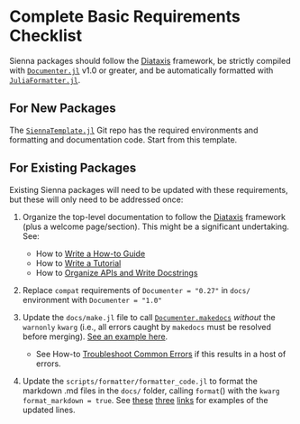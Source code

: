# Complete Basic Requirements Checklist

Sienna packages should follow the [Diataxis](https://diataxis.fr/)
framework, be strictly compiled with [`Documenter.jl`](https://documenter.juliadocs.org/stable/)
v1.0 or greater, and be automatically formatted with
[`JuliaFormatter.jl`](https://domluna.github.io/JuliaFormatter.jl/stable/).

## For New Packages

The [`SiennaTemplate.jl`](https://github.com/NREL-Sienna/SiennaTemplate.jl) Git repo has the
required environments and formatting and documentation code. Start from this template.

## For Existing Packages

Existing Sienna packages will need to be updated with these requirements, but these will
only need to be addressed once:

 1. Organize the top-level documentation to follow the [Diataxis](https://diataxis.fr/)
    framework (plus a welcome page/section). This might be a significant undertaking. See:
    
      + How to [Write a How-to Guide](@ref)
      + How to [Write a Tutorial](@ref)
      + How to [Organize APIs and Write Docstrings](@ref)

 2. Replace `compat` requirements of `Documenter = "0.27"` in `docs/` environment with
    `Documenter = "1.0"`
 3. Update the `docs/make.jl` file to call
    [`Documenter.makedocs`](https://documenter.juliadocs.org/stable/lib/public/#Documenter.makedocs)
    *without* the `warnonly` `kwarg` (i.e., all errors caught by `makedocs` must be resolved before
    merging). [See an example here](https://github.com/NREL-Sienna/InfrastructureSystems.jl/blob/768438a40c46767560891ec493cf87ed232a2b2b/docs/make.jl#L47).
    
      + See How-to [Troubleshoot Common Errors](@ref) if this results in a host of errors.
 4. Update the `scripts/formatter/formatter_code.jl` to format the markdown .md files in the
    `docs/` folder, calling `format`() with the `kwarg` `format_markdown = true`. See
    [these](https://github.com/NREL-Sienna/InfrastructureSystems.jl/blob/768438a40c46767560891ec493cf87ed232a2b2b/scripts/formatter/formatter_code.jl#L13)
    [three](https://github.com/NREL-Sienna/InfrastructureSystems.jl/blob/768438a40c46767560891ec493cf87ed232a2b2b/scripts/formatter/formatter_code.jl#L8)
    [links](https://github.com/NREL-Sienna/InfrastructureSystems.jl/blob/768438a40c46767560891ec493cf87ed232a2b2b/scripts/formatter/formatter_code.jl#L23)
    for examples of the updated lines.
